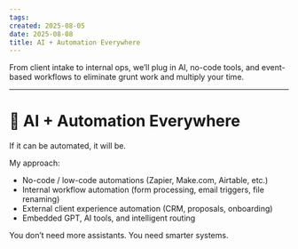 ```yaml
---
tags: 
created: 2025-08-05
date: 2025-08-08
title: AI + Automation Everywhere
---
```

From client intake to internal ops, we’ll plug in AI, no-code tools, and event-based workflows to eliminate grunt work and multiply your time.

---

# 🤖 AI + Automation Everywhere

If it can be automated, it will be.

My approach:
- No-code / low-code automations (Zapier, Make.com, Airtable, etc.)
- Internal workflow automation (form processing, email triggers, file renaming)
- External client experience automation (CRM, proposals, onboarding)
- Embedded GPT, AI tools, and intelligent routing

You don’t need more assistants. You need smarter systems.
